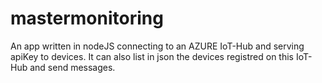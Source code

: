# mastermonitoring
An app written in nodeJS connecting to an AZURE IoT-Hub and serving apiKey to devices.
It can also list in json the devices registred on this IoT-Hub and send messages.
